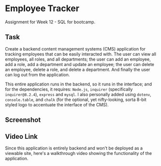 # Employee Tracker
Assignment for Week 12 - SQL for bootcamp.

## Task
Create a backend content management systems (CMS) application for tracking employees that can be easily interacted with. The user can view all employees, all roles, and all departments; the user can add an employee, add a role, add a department and update an employee; the user can delete an employee, delete a role, and delete a department. And finally the user can log out from the application.

This entire application runs in the backend, so it runs in the interface; and for the dependencies, it requires: `Node.js`, `inquirer` (specifically `inquirer@8.2.4`), `express` and `mysql`. I also personally added using `dotenv`, `console.table`, and `chalk` (for the optional, yet nifty-looking, sorta 8-bit styled logo to accentuate the interface of the CMS).

## Screenshot


## Video Link
Since this application is entirely backend and won't be deployed as a viewable site, here's a walkthrough video showing the functionality of the application.